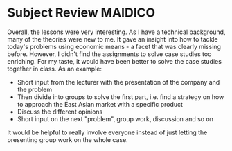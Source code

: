 # Subject Review MAIDICO
Overall, the lessons were very interesting. As I have a technical background, many of the theories were new to me. It gave an insight into how to tackle today's problems using economic means - a facet that was clearly missing before. However, I didn't find the assignments to solve case studies too enriching. For my taste, it would have been better to solve the case studies together in class.
As an example:
- Short input from the lecturer with the presentation of the company and the problem
- Then divide into groups to solve the first part, i.e. find a strategy on how to approach the East Asian market with a specific product
- Discuss the different opinions
- Short input on the next "problem", group work, discussion and so on

It would be helpful to really involve everyone instead of just letting the presenting group work on the whole case.